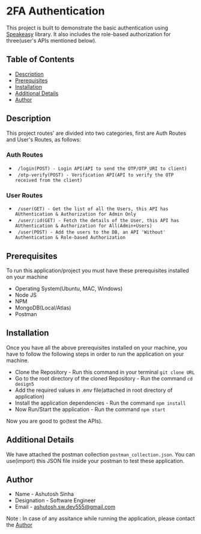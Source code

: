 # 2FA Authentication

This project is built to demonstrate the basic authentication using [Speakeasy](https://www.npmjs.com/package/speakeasy) library.
It also includes the role-based authorization for three(user's APIs mentioned below).

## Table of Contents

- [Description](#Description)
- [Prerequisites](#Prerequisites)
- [Installation](#Installation)
- [Additional Details](#additional-details)
- [Author](#author)

## Description

This project routes' are divided into two categories, first are Auth Routes and User's Routes, as follows:

### Auth Routes

- ` /login(POST) - Login API(API to send the OTP/OTP_URI to client)`
- ` /otp-verify(POST) - Verification API(API to verify the OTP received from the client)`

### User Routes

- ` /user(GET) - Get the list of all the Users, this API has AUthentication & Authorization for Admin Only`
- ` /user/:id(GET) - Fetch the details of the User, this API has AUthentication & Authorization for All(Admin+Users)`
- ` /user(POST) - Add the users to the DB, an API 'Without' Authentication & Role-based Authorization`

## Prerequisites

To run this application/project you must have these prerequisites installed on your machine

- Operating System(Ubuntu, MAC, Windows)
- Node JS
- NPM
- MongoDB(Local/Atlas)
- Postman

## Installation

Once you have all the above prerequisites installed on your machine, you have to follow the following steps in order to run the application on your machine.

- Clone the Repository - Run this command in your terminal `git clone URL`
- Go to the root directory of the cloned Repository - Run the command `cd design5`
- Add the required values in .env file(attached in root directory of application)
- Install the application dependencies - Run the command `npm install`
- Now Run/Start the application - Run the command `npm start`

Now you are good to go(test the APIs).

## Additional Details

We have attached the postman collection `postman_collection.json`. You can use(import) this JSON file inside your postman to test these application.

## Author

- Name - Ashutosh Sinha
- Designation - Software Engineer
- Email - ashutosh.sw.dev555@gmail.com

Note : In case of any assitance while running the application, please contact the [Author](#Author)
